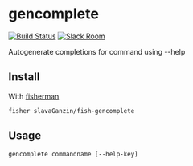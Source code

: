 # gencomplete

[![Build Status][travis-badge]][travis-link]
[![Slack Room][slack-badge]][slack-link]

Autogenerate completions for command using --help

## Install

With [fisherman]

```
fisher slavaGanzin/fish-gencomplete
```

## Usage

```fish
gencomplete commandname [--help-key]
```

[travis-link]: https://travis-ci.org/slavaGanzin/fish-gencomplete
[travis-badge]: https://img.shields.io/travis/slavaGanzin/fish-gencomplete.svg
[slack-link]: https://fisherman-wharf.herokuapp.com
[slack-badge]: https://fisherman-wharf.herokuapp.com/badge.svg
[fisherman]: https://github.com/fisherman/fisherman
